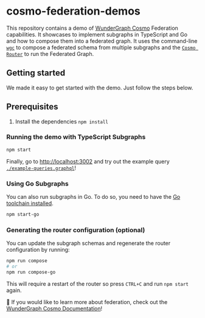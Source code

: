 # cosmo-federation-demos

This repository contains a demo of [WunderGraph Cosmo](https://cosmo-docs.wundergraph.com/) Federation capabilities. It showcases to implement subgraphs in TypeScript and Go and how to compose them into a federated graph.
It uses the command-line [`wgc`](https://cosmo-docs.wundergraph.com/cli/intro) to compose a federated schema from multiple subgraphs and the [`Cosmo Router`](https://cosmo-docs.wundergraph.com/router) to run the Federated Graph.

## Getting started

We made it easy to get started with the demo. Just follow the steps below.

## Prerequisites
1. Install the dependencies `npm install`

### Running the demo with TypeScript Subgraphs

```bash
npm start
```

Finally, go to [http://localhost:3002](http://localhost:3002) and try out the example query [`./example-queries.graphql`](./example-queries.graphql)!

### Using Go Subgraphs

You can also run subgraphs in Go. To do so, you need to have the [Go toolchain installed](https://go.dev/doc/install).

```bash
npm start-go
```

### Generating the router configuration (optional)

You can update the subgraph schemas and regenerate the router configuration by running:

```bash
npm run compose
# or
npm run compose-go
```

This will require a restart of the router so press `CTRL+C` and run `npm start` again.

💫 If you would like to learn more about federation, check out the [WunderGraph Cosmo Documentation](https://cosmo-docs.wundergraph.com/)!
